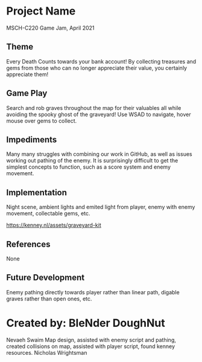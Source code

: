 # Project Name
MSCH-C220 Game Jam, April 2021

## Theme
Every Death Counts towards your bank account! By collecting treasures and gems from those who can no longer appreciate their value, you certainly appreciate them!

## Game Play
Search and rob graves throughout the map for their valuables all while avoiding the spooky ghost of the graveyard!
Use WSAD to navigate, hover mouse over gems to collect.

## Impediments
Many many struggles with combining our work in GitHub, as well as issues working out pathing of the enemy. It is surprisingly difficult to get the simplest concepts to function, such as a score system and enemy movement.

## Implementation
Night scene, ambient lights and emited light from player, enemy with enemy movement, collectable gems, etc.

https://kenney.nl/assets/graveyard-kit

## References
None
## Future Development
Enemy pathing directly towards player rather than linear path, digable graves rather than open ones, etc.
# Created by: BleNder DoughNut
Nevaeh Swaim
Map design, assisted with enemy script and pathing, created collisions on map, assisted with player script, found kenney resources.
Nicholas Wrightsman
